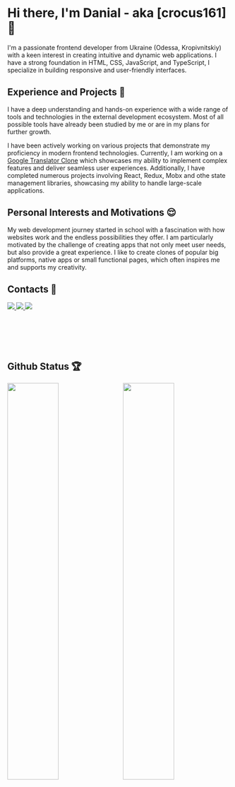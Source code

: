 # Hi there, I'm Danial - aka [crocus161]👋

I'm a passionate frontend developer from Ukraine (Odessa, Kropivnitskiy) with a keen interest in creating intuitive and dynamic web applications. I have a strong foundation in HTML, CSS, JavaScript, and TypeScript, I specialize in building responsive and user-friendly interfaces.

## Experience and Projects 🧐
I have a deep understanding and hands-on experience with a wide range of tools and technologies in the external development ecosystem. Most of all possible tools have already been studied by me or are in my plans for further growth.

I have been actively working on various projects that demonstrate my proficiency in modern frontend technologies. Currently, I am working on a [Google Translator Clone](https://translator--copy.web.app/text) which showcases my ability to implement complex features and deliver seamless user experiences. Additionally, I have completed numerous projects involving React, Redux, Mobx and othe state management libraries, showcasing my ability to handle large-scale applications.

## Personal Interests and Motivations 😌
My web development journey started in school with a fascination with how websites work and the endless possibilities they offer. I am particularly motivated by the challenge of creating apps that not only meet user needs, but also provide a great experience. I like to create clones of popular big platforms, native apps or small functional pages, which often inspires me and supports my creativity.

## Сontacts 🙌
<p>
  <a href="mailto:crocus161@gmail.com">
    <img src="https://img.shields.io/badge/Gmail-D14836?style=for-the-badge&logo=gmail&logoColor=white"/>
  </a>
  <a href="https://t.me/crocus161">
    <img src="https://img.shields.io/badge/Telegram-2CA5E0?style=for-the-badge&logo=telegram&logoColor=white" />
  </a>
  <a href="https://www.linkedin.com/in/crocus161/">
    <img src="https://img.shields.io/badge/LinkedIn-0077B5?style=for-the-badge&logo=linkedin&logoColor=white" />
  </a>
</p>
<br /><br /><br /><br />
  
## Github Status 🏆
<img  src="https://github-readme-stats.vercel.app/api?username=willcode228&show_icons=true&theme=dark" width="48%" align="right" >
<img  src="https://github-readme-streak-stats.herokuapp.com/?user=willcode228&theme=dark" width="48%" >



